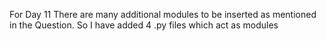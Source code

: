 For Day 11 There are many additional modules to be inserted as mentioned in the Question. So I have added 4 .py files which act as modules
